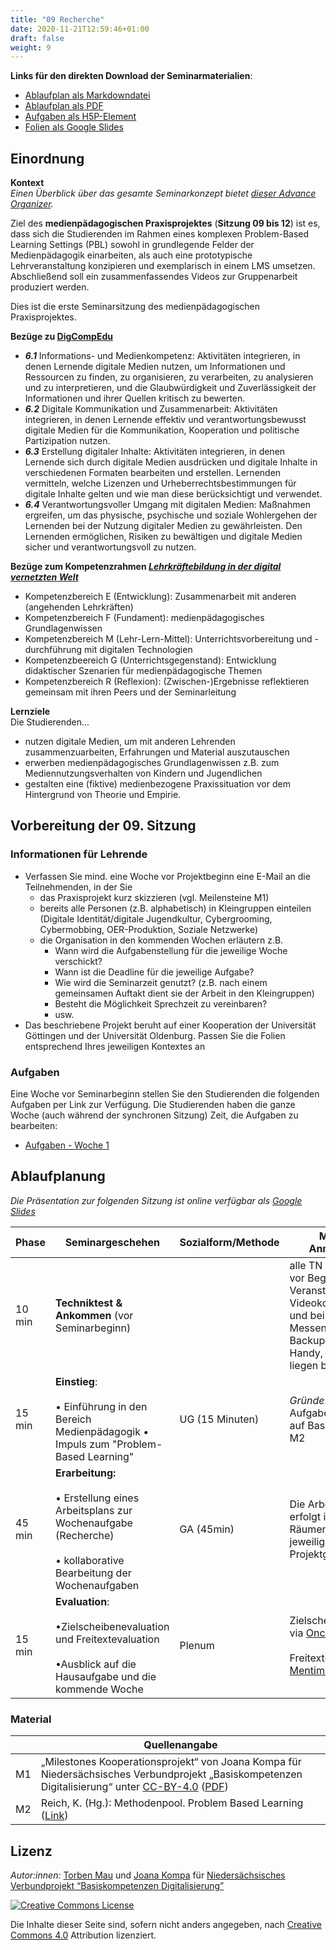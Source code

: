 ```yaml
---
title: "09 Recherche"
date: 2020-11-21T12:59:46+01:00
draft: false
weight: 9
---
```


**Links für den direkten Download der Seminarmaterialien**:
* [Ablaufplan als Markdowndatei]()
* [Ablaufplan als PDF]() 
* [Aufgaben als H5P-Element](https://lehrerbildung.github.io/5_aufgaben/session9_aufgaben_h5p/)
* [Folien als Google Slides](https://docs.google.com/presentation/d/1HFnxafUx7LdL8vsarUNpAGdCRrVOwAB3WV9O2al8YbU/edit?usp=sharing)
<!-- -->

## Einordnung 
**Kontext**   
*Einen Überblick über das gesamte Seminarkonzept bietet [dieser Advance Organizer](https://lehrerbildung.github.io/3_-seminarkonzept/ueberblick/).*

Ziel des **medienpädagogischen Praxisprojektes** (**Sitzung 09 bis 12**) ist es, dass sich die Studierenden im Rahmen eines komplexen Problem-Based Learning Settings (PBL) sowohl in grundlegende Felder der Medienpädagogik einarbeiten, als auch eine prototypische Lehrveranstaltung konzipieren und exemplarisch in einem LMS umsetzen. 
Abschließend soll ein zusammenfassendes Videos zur  Gruppenarbeit produziert werden.


Dies ist die erste Seminarsitzung des medienpädagogischen Praxisprojektes.



**Bezüge zu [DigCompEdu](https://ec.europa.eu/jrc/en/digcompedu)**   
* ***6.1*** Informations- und Medienkompetenz: Aktivitäten integrieren, in denen Lernende digitale Medien nutzen, um Informationen und Ressourcen zu finden, zu organisieren, zu verarbeiten, zu analysieren und zu interpretieren, und die Glaubwürdigkeit und Zuverlässigkeit der Informationen und ihrer Quellen kritisch zu bewerten. 
* ***6.2*** Digitale Kommunikation und Zusammenarbeit: Aktivitäten integrieren, in denen Lernende effektiv und verantwortungsbewusst digitale Medien für die Kommunikation, Kooperation und politische Partizipation nutzen. 
* ***6.3***  Erstellung digitaler Inhalte: Aktivitäten integrieren, in denen Lernende sich durch digitale Medien ausdrücken und digitale Inhalte in verschiedenen Formaten bearbeiten und erstellen. Lernenden vermitteln, welche Lizenzen und Urheberrechtsbestimmungen für digitale Inhalte gelten und wie man diese berücksichtigt und verwendet. 
* ***6.4***  Verantwortungsvoller Umgang mit digitalen Medien: Maßnahmen ergreifen, um das physische, psychische und soziale Wohlergehen der Lernenden bei der Nutzung digitaler Medien zu gewährleisten. Den Lernenden ermöglichen, Risiken zu bewältigen und digitale Medien sicher und verantwortungsvoll zu nutzen.

**Bezüge zum Kompetenzrahmen *[Lehrkräftebildung in der digital vernetzten Welt](http://www.lehrerbildungsverbund-niedersachsen.de/index.php?s=KompetenzrahmenLehrkraeftebildunginderdigitalvernetztenWelt)***   

+  Kompetenzbereich E (Entwicklung): Zusammenarbeit mit anderen (angehenden Lehrkräften)
+ Kompetenzbereich F (Fundament): medienpädagogisches Grundlagenwissen
+ Kompetenzbereich M (Lehr-Lern-Mittel): Unterrichtsvorbereitung und -durchführung mit digitalen Technologien
+ Kompetenzbeereich G (Unterrichtsgegenstand): Entwicklung didaktischer Szenarien für medienpädagogische Themen
+ Kompetenzbereich R (Reflexion): (Zwischen-)Ergebnisse reflektieren  gemeinsam mit ihren Peers und der Seminarleitung

 **Lernziele**   
 Die Studierenden... 
 
+ nutzen  digitale Medien, um mit anderen Lehrenden zusammenzuarbeiten, Erfahrungen und Material auszutauschen 
+ erwerben medienpädagogisches Grundlagenwissen  z.B. zum Mediennutzungsverhalten von Kindern und Jugendlichen
+  gestalten  eine (fiktive) medienbezogene Praxissituation vor dem Hintergrund von Theorie und Empirie. 


## Vorbereitung der 09. Sitzung
### Informationen für Lehrende
+   Verfassen Sie mind. eine Woche vor Projektbeginn eine E-Mail an die Teilnehmenden, in der Sie 
    +   das Praxisprojekt kurz skizzieren (vgl. Meilensteine M1)
    +   bereits alle Personen (z.B. alphabetisch) in Kleingruppen einteilen (Digitale Identität/digitale Jugendkultur, Cybergrooming, Cybermobbing, OER-Produktion, Soziale Netzwerke) 
    +   die Organisation in den kommenden Wochen erläutern z.B.
        + Wann wird die Aufgabenstellung für die jeweilige Woche verschickt?
        + Wann ist die Deadline für die jeweilige Aufgabe? 
        +  Wie wird die Seminarzeit genutzt? (z.B. nach einem gemeinsamen Auftakt dient sie der Arbeit in den Kleingruppen) 
        + Besteht die Möglichkeit Sprechzeit zu vereinbaren? 
        + usw.
+   Das beschriebene Projekt beruht auf einer Kooperation der Universität Göttingen und der Universität Oldenburg. Passen Sie die Folien entsprechend Ihres jeweiligen Kontextes an



### Aufgaben 

Eine Woche vor Seminarbeginn stellen Sie den Studierenden die folgenden  Aufgaben per Link zur Verfügung. Die Studierenden haben die ganze Woche (auch während der synchronen Sitzung) Zeit, die Aufgaben zu bearbeiten:

* [Aufgaben - Woche 1](https://lehrerbildung.github.io/5_aufgaben/session9_aufgaben_h5p/)



## Ablaufplanung 

*Die Präsentation zur folgenden Sitzung ist online verfügbar als [Google Slides](https://docs.google.com/presentation/d/1HFnxafUx7LdL8vsarUNpAGdCRrVOwAB3WV9O2al8YbU/edit?usp=sharing)*

| Phase | Seminargeschehen | Sozialform/Methode | Material & Anmerkungen |
| -------- | -------- | -------- | -------- |
| 10 min |  **Techniktest & Ankommen** (vor Seminarbeginn) |  |alle TN sind 10 min vor Beginn der Veranstaltung im Videokonferenzraum  und bei einem Messenger (als Backup) online. Handy, Stift und Zettel liegen bereit  |
| 15 min | **Einstieg**: <br></br>  • Einführung in den Bereich Medienpädagogik • Impuls zum "Problem-Based Learning" |UG (15 Minuten) |*Gründe*: Projekt- und Aufgabenvorstellung auf Basis von M1 und M2|
| 45 min | **Erarbeitung:** <br></br>  • Erstellung eines Arbeitsplans zur Wochenaufgabe (Recherche) <br></br> • kollaborative Bearbeitung der Wochenaufgaben | GA (45min) | Die Arbeitsphase erfolgt in Break-Out-Räumen in den jeweiligen Projektgruppen.  |
| 15 min | **Evaluation**: <br></br>•Zielscheibenevaluation und Freitextevaluation <br></br>•Ausblick auf die Hausaufgabe und die kommende Woche | Plenum | Zielscheibenevaluation via [Oncoo](https://oncoo.de/oncoo.php) <br></br> Freitextevaluation via [Mentimeter](https://menti.com/)|



### Material 
|  | Quellenangabe | 
| -------- | -------- | 
| M1     |  „Milestones Kooperationsprojekt“ von Joana Kompa für Niedersächsisches Verbundprojekt „Basiskompetenzen Digitalisierung“ unter [CC-BY-4.0](https://creativecommons.org/licenses/by/4.0/.) ([PDF](https://github.com/Lehrerbildung/BKD-github/raw/main/content/PDFs/10_milestones_cc.pdf)) | 
| M2     | Reich, K. (Hg.): Methodenpool. Problem Based Learning ([Link](http://methodenpool.uni-koeln.de/problembased/frameset_vorlage.html))   | 



## Lizenz
*Autor:innen:* [Torben Mau](https://www.torbenmau.de) und [Joana Kompa](https://joanakompa.com/) für [Niedersächsisches Verbundprojekt “Basiskompetenzen Digitalisierung”](http://www.lehrerbildungsverbund-niedersachsen.de/index.php?s=ProjektBasiskompetenzenDigitalisierung)

<a rel="license" href="http://creativecommons.org/licenses/by/4.0/"><img alt="Creative Commons License" style="border-width:0" src="https://i.creativecommons.org/l/by/4.0/88x31.png" /></a><br/><p>Die Inhalte dieser Seite sind, sofern nicht anders angegeben, nach <a rel="license" href="http://creativecommons.org/licenses/by/4.0/">Creative Commons 4.0</a> Attribution lizenziert.</p>



